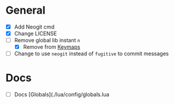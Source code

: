# General

- [x] Add Neogit cmd
- [x] Change LICENSE
- [ ] Remove global lib instant `n`
  - [x] Remove from [Keymaps](./lua/config/keymaps.lua)
- [ ] Change to use `neogit` instead of `fugitive` to commit messages

# Docs

- [ ] Docs [Globals](./lua/config/globals.lua
